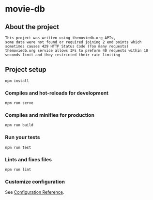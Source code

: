 # movie-db

## About the project
```
This project was written using themoviedb.org APIs,
some data were not found or required joining 2 end points which sometimes causes 429 HTTP Status Code (Too many requests)
themoviedb.org service allows IPs to preform 40 requests within 10 seconds limit and they restricted their rate limiting 
```

## Project setup
```
npm install
```

### Compiles and hot-reloads for development
```
npm run serve
```

### Compiles and minifies for production
```
npm run build
```

### Run your tests
```
npm run test
```

### Lints and fixes files
```
npm run lint
```

### Customize configuration
See [Configuration Reference](https://cli.vuejs.org/config/).
